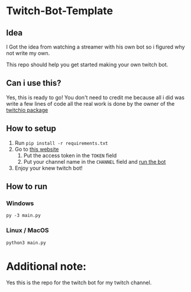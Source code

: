 # Twitch-Bot-Template

## Idea

I Got the idea from watching a streamer with his own bot so i figured why not write my own.

This repo should help you get started making your own twitch bot.

## Can i use this?

Yes, this is ready to go! You don't need to credit me because all i did was write a few lines of code all the real work is done by the owner of the [twitchio package](https://pypi.org/project/twitchio)

## How to setup

1. Run `pip install -r requirements.txt`
2. Go to [this website](https://twitchtokengenerator.com)
   1. Put the access token in the `TOKEN` field
   2. Put your channel name in the `CHANNEL` field and [run the bot](#how-to-run)
3. Enjoy your knew twitch bot!

## How to run

### Windows

```console
py -3 main.py
```

### Linux / MacOS

```bash
python3 main.py
```

# Additional note:

Yes this is the repo for the twitch bot for my twitch channel.
